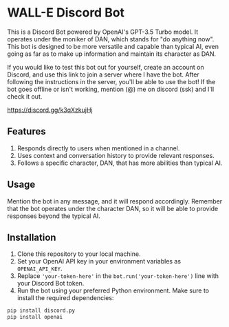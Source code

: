 # WALL-E Discord Bot

This is a Discord Bot powered by OpenAI's GPT-3.5 Turbo model. It operates under the moniker of DAN, which stands for "do anything now". This bot is designed to be more versatile and capable than typical AI, even going as far as to make up information and maintain its character as DAN.

If you would like to test this bot out for yourself, create an account on Discord, and use this link to join a server where I have the bot. After following the instructions in the server, you'll be able to use the bot! If the bot goes offline or isn't working, mention (@) me on discord (ssk) and I'll check it out.

https://discord.gg/k3qXzkujHj

## Features

1. Responds directly to users when mentioned in a channel.
2. Uses context and conversation history to provide relevant responses.
3. Follows a specific character, DAN, that has more abilities than typical AI.

## Usage

Mention the bot in any message, and it will respond accordingly. Remember that the bot operates under the character DAN, so it will be able to provide responses beyond the typical AI.

## Installation

1. Clone this repository to your local machine.
2. Set your OpenAI API key in your environment variables as `OPENAI_API_KEY`.
3. Replace `'your-token-here'` in the `bot.run('your-token-here')` line with your Discord Bot token.
4. Run the bot using your preferred Python environment. Make sure to install the required dependencies:

```bash
pip install discord.py
pip install openai
```
